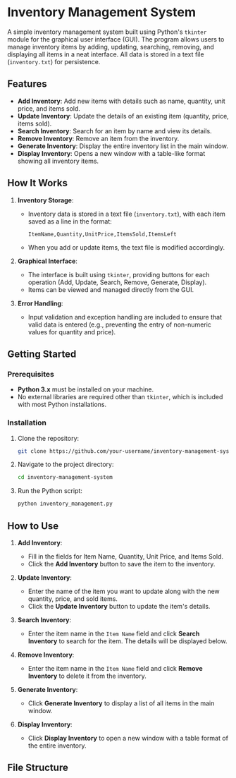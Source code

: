 # Inventory Management System

A simple inventory management system built using Python's `tkinter` module for the graphical user interface (GUI). The program allows users to manage inventory items by adding, updating, searching, removing, and displaying all items in a neat interface. All data is stored in a text file (`inventory.txt`) for persistence.

## Features

- **Add Inventory**: Add new items with details such as name, quantity, unit price, and items sold.
- **Update Inventory**: Update the details of an existing item (quantity, price, items sold).
- **Search Inventory**: Search for an item by name and view its details.
- **Remove Inventory**: Remove an item from the inventory.
- **Generate Inventory**: Display the entire inventory list in the main window.
- **Display Inventory**: Opens a new window with a table-like format showing all inventory items.

## How It Works

1. **Inventory Storage**: 
   - Inventory data is stored in a text file (`inventory.txt`), with each item saved as a line in the format:
     ```
     ItemName,Quantity,UnitPrice,ItemsSold,ItemsLeft
     ```
   - When you add or update items, the text file is modified accordingly.

2. **Graphical Interface**: 
   - The interface is built using `tkinter`, providing buttons for each operation (Add, Update, Search, Remove, Generate, Display).
   - Items can be viewed and managed directly from the GUI.

3. **Error Handling**: 
   - Input validation and exception handling are included to ensure that valid data is entered (e.g., preventing the entry of non-numeric values for quantity and price).

## Getting Started

### Prerequisites

- **Python 3.x** must be installed on your machine.
- No external libraries are required other than `tkinter`, which is included with most Python installations.

### Installation

1. Clone the repository:

    ```bash
    git clone https://github.com/your-username/inventory-management-system.git
    ```

2. Navigate to the project directory:

    ```bash
    cd inventory-management-system
    ```

3. Run the Python script:

    ```bash
    python inventory_management.py
    ```

## How to Use

1. **Add Inventory**:
   - Fill in the fields for Item Name, Quantity, Unit Price, and Items Sold.
   - Click the **Add Inventory** button to save the item to the inventory.

2. **Update Inventory**:
   - Enter the name of the item you want to update along with the new quantity, price, and sold items.
   - Click the **Update Inventory** button to update the item's details.

3. **Search Inventory**:
   - Enter the item name in the `Item Name` field and click **Search Inventory** to search for the item. The details will be displayed below.

4. **Remove Inventory**:
   - Enter the item name in the `Item Name` field and click **Remove Inventory** to delete it from the inventory.

5. **Generate Inventory**:
   - Click **Generate Inventory** to display a list of all items in the main window.

6. **Display Inventory**:
   - Click **Display Inventory** to open a new window with a table format of the entire inventory.

## File Structure

